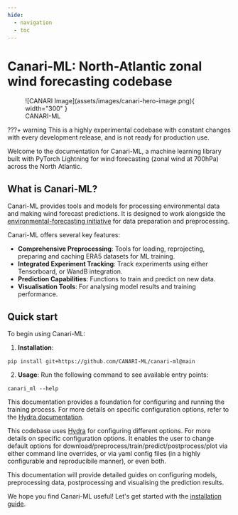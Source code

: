 ```yaml
---
hide:
  - navigation
  - toc
---
```


# Canari-ML: North-Atlantic zonal wind forecasting codebase

<figure markdown="span">
  ![CANARI Image](assets/images/canari-hero-image.png){ width="300" }
  <figcaption>CANARI-ML</figcaption>
</figure>

???+ warning
    This is a highly experimental codebase with constant changes with every development release, and is not ready for production use.

Welcome to the documentation for Canari-ML, a machine learning library built with PyTorch Lightning for wind forecasting (zonal wind at 700hPa) across the North Atlantic.

## What is Canari-ML?

Canari-ML provides tools and models for processing environmental data and making wind forecast predictions. It is designed to work alongside the [environmental-forecasting initiative](http://github.com/environmental-forecasting/) for data preparation and preprocessing.

Canari-ML offers several key features:

- **Comprehensive Preprocessing**: Tools for loading, reprojecting, preparing and caching ERA5 datasets for ML training.
- **Integrated Experiment Tracking**: Track experiments using either Tensorboard, or WandB integration.
- **Prediction Capabilities**: Functions to train and predict on new data.
- **Visualisation Tools**: For analysing model results and training performance.

## Quick start

To begin using Canari-ML:

1. **Installation**:

``` console
pip install git+https://github.com/CANARI-ML/canari-ml@main
```

2. **Usage**:
Run the following command to see available entry points:

``` console
canari_ml --help
```


This documentation provides a foundation for configuring and running the training process. For more details on specific configuration options, refer to the [Hydra documentation](https://hydra.cc/docs/).

This codebase uses [Hydra](https://hydra.cc/docs/intro/) for configuring different options. For more details on specific configuration options. It enables the user to change default options for download/preprocess/train/predict/postprocess/plot via either command line overrides, or via yaml config files (in a highly configurable and reproducibile manner), or even both.

This documentation will provide detailed guides on configuring models, preprocessing data, postprocessing and visualising the prediction results.

We hope you find Canari-ML useful! Let's get started with the [installation guide](installation.md).
